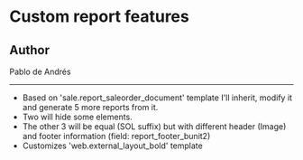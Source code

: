 # Custom report features

## Author

Pablo de Andrés

---

- Based on 'sale.report_saleorder_document' template I'll inherit, modify it and generate 5 more reports from it.
- Two will hide some elements.
- The other 3 will be equal (SOL suffix) but with different header (Image) and footer information (field: report_footer_bunit2)
- Customizes 'web.external_layout_bold' template
